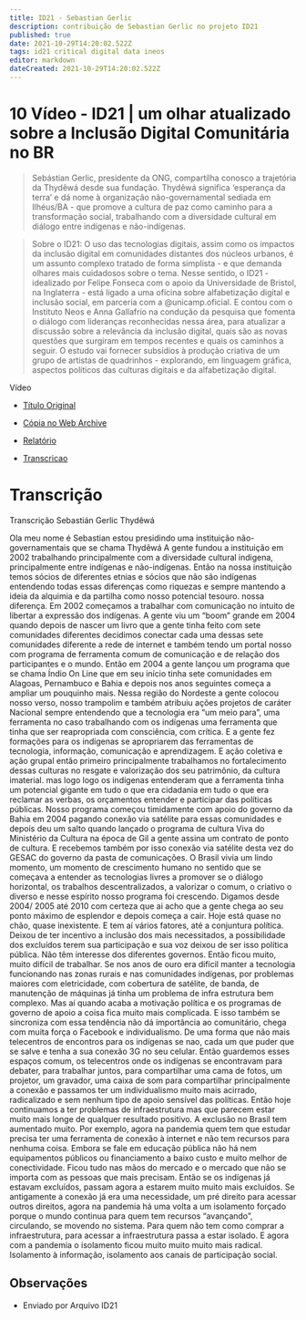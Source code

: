 ```yaml
---
title: ID21 - Sebastian Gerlic
description: contribuição de Sebastian Gerlic no projeto ID21
published: true
date: 2021-10-29T14:20:02.522Z
tags: id21 critical digital data ineos
editor: markdown
dateCreated: 2021-10-29T14:20:02.522Z
---
```


# 10 Vídeo - ID21 | um olhar atualizado sobre a Inclusão Digital Comunitária no BR

> Sebástian Gerlic, presidente da ONG, compartilha conosco a trajetória da Thydêwá desde sua fundação. Thydêwá significa ‘esperança da terra’ e dá nome à organização não-governamental sediada em Ilhéus/BA - que promove a cultura de paz como caminho para a transformação social, trabalhando com a diversidade cultural em diálogo entre indígenas e não-indígenas. 

> Sobre o ID21:
O uso das tecnologias digitais, assim como os impactos da inclusão digital em comunidades distantes dos núcleos urbanos, é um assunto complexo tratado de forma simplista - e que demanda olhares mais cuidadosos sobre o tema.
Nesse sentido, o ID21 - idealizado por Felipe Fonseca com o apoio da Universidade de Bristol, na Inglaterra - está ligado a uma oficina sobre alfabetização digital e inclusão social, em parceria com a @unicamp.oficial. E contou com o Instituto Neos e Anna Gallafrio na condução da pesquisa que fomenta o diálogo com lideranças reconhecidas nessa área, para atualizar a discussão sobre a relevância da inclusão digital, quais são as novas questões que surgiram em tempos recentes e quais os caminhos a seguir.
O estudo vai fornecer subsídios à produção criativa de um grupo de artistas de quadrinhos - explorando, em linguagem gráfica, aspectos políticos das culturas digitais e da alfabetização digital.  

Vídeo
 - [Título Original](https://www.youtube.com/watch?v=_s7BWK_OdC0)
 - [Cópia no Web Archive](https://archive.org/details/id21-videos/id21_sebastian-gerlic.mov)

 - [Relatório](https://archive.org/details/ID21_0-5/video)
 - [Transcricao](https://archive.org/details/transcricoes-inclusao-digital-critical-data-comics/Transcricao-Sebastia%CC%81n-Gerlic-Thyde%CC%82wa%CC%81) 

# Transcrição
Transcrição Sebastián Gerlic
Thydêwá

Ola meu nome é Sebastian
estou presidindo uma instituição não-governamentais que se chama Thydêwá
A gente fundou a instituição em 2002 trabalhando principalmente com a diversidade cultural indigena, principalmente entre indígenas e não-indígenas. Então na nossa instituição temos sócios de diferentes etnias e sócios que não são indígenas entendendo todas essas diferenças como riquezas e sempre mantendo a ideia da alquimia e da partilha como nosso potencial tesouro. nossa diferença.
Em 2002 começamos a trabalhar com comunicação no intuito de libertar a expressão dos indígenas.  A gente viu um “boom” grande em 2004 quando depois de nascer um livro que a gente tinha feito com sete comunidades diferentes decidimos conectar cada uma dessas sete comunidades diferente a rede de internet e também tendo um portal nosso com programa de ferramenta comum de comunicação e de relação dos participantes e o mundo. Então em 2004 a gente lançou um programa que se chama  Índio On Line que em seu início tinha sete comunidades em Alagoas, Pernambuco e Bahia e depois nos anos seguintes começa a ampliar um pouquinho mais. Nessa região do Nordeste a gente colocou nosso verso, nosso trampolim e também atribuiu ações projetos de caráter Nacional sempre entendendo que a tecnologia era “um meio para”, uma ferramenta no caso trabalhando com os indígenas uma ferramenta que tinha que ser reapropriada com consciência, com crítica. E a gente fez formações para os indígenas se apropriarem das ferramentas de tecnologia, informação, comunicação e aprendizagem. E ação coletiva e ação grupal então primeiro principalmente trabalhamos no fortalecimento dessas culturas no resgate e valorização dos seu patrimônio, da cultura imaterial. mas logo logo os indígenas entenderam que a ferramenta tinha um potencial gigante em tudo o que era cidadania em tudo o que era reclamar as verbas, os orçamentos entender e participar das políticas públicas.
Nosso programa começou timidamente com apoio do governo da Bahia em 2004 pagando conexão via satélite para essas comunidades e depois deu um salto quando lançado o programa de cultura Viva do Ministério da Cultura na época de Gil a gente assina um contrato de ponto de cultura. E recebemos também por isso conexão via satélite desta vez do GESAC do governo da pasta de comunicações. 
O Brasil vivia um lindo momento, um momento de crescimento humano no sentido que se começava a entender as tecnologias livres a promover se o diálogo horizontal, os trabalhos descentralizados, a valorizar o comum, o criativo o diverso e nesse espírito nosso programa foi crescendo. Digamos desde 2004/ 2005 até 2010  com certeza que ai acho que a gente chega ao seu ponto máximo de esplendor e depois começa a cair. Hoje está quase no chão, quase inexistente. 
E tem aí vários fatores, até a conjuntura política. Deixou de ter incentivo a inclusão dos mais necessitados, a possibilidade dos excluídos terem sua participação e sua voz deixou de ser isso política pública. Não têm interesse dos diferentes governos. Então ficou muito, muito difícil de trabalhar.  Se nos anos de  ouro era difícil manter a tecnologia funcionando nas zonas rurais e nas comunidades indígenas, por problemas maiores com eletricidade, com cobertura de satélite, de banda, de manutenção de máquinas já tinha um problema de infra estrutura bem complexo. Mas aí quando acaba a motivação política e os programas de governo  de apoio  a coisa fica muito mais complicada. E isso também se sincroniza com essa tendência não dá importância ao comunitário, chega com muita força o Facebook e individualismo. De uma forma que não mais telecentros de encontros para os indígenas  se nao, cada um que puder que se salve e tenha a sua conexão 3G no seu celular. 
Então guardemos esses espaços comum, os telecentros  onde os indígenas se encontravam para debater, para trabalhar juntos, para compartilhar uma cama de fotos, um projetor, um gravador, uma caixa de som para compartilhar principalmente a conexão e passamos ter um individualismo muito mais acirrado, radicalizado e sem nenhum tipo de apoio sensível das políticas. Então hoje continuamos a ter problemas de infraestrutura mas que parecem estar muito mais longe de qualquer resultado positivo. A exclusão no Brasil tem aumentado muito. Por exemplo, agora na pandemia quem tem que estudar precisa ter uma ferramenta de conexão à internet e não tem recursos para nenhuma coisa. Embora se fale em educação pública não há nem equipamentos públicos ou financiamento a baixo custo e muito melhor de conectividade. Ficou tudo nas mãos do mercado e o mercado que não se importa com as pessoas que mais precisam. 
Então se os indígenas já estavam excluídos, passam agora a estarem muito muito mais excluídos. Se antigamente a conexão já era uma necessidade, um pré direito para acessar outros direitos, agora na pandemia há uma volta a um isolamento forçado porque o mundo continua para quem tem recursos “avançando”, circulando, se movendo no sistema.  Para quem não tem como comprar a infraestrutura, para acessar a infraestrutura passa a estar isolado. E agora com a pandemia o isolamento ficou muito muito muito mais radical. 
Isolamento à informação, isolamento aos canais de participação social.

## Observações

- Enviado por Arquivo ID21